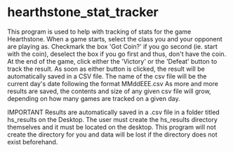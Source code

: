 # hearthstone_stat_tracker
This program is used to help with tracking of stats for the game Hearthstone.
When a game starts, select the class you and your opponent are playing as.
Checkmark the box 'Got Coin?' if you go second (ie. start with the coin), deselect the box if you go first and thus, don't have the coin.
At the end of the game, click either the 'Victory' or the 'Defeat' button to track the result.
As soon as either button is clicked, the result will be automatically saved in a CSV file. The name of the csv file will be the current day's date following the format MMddEEE.csv
As more and more results are saved, the contents and size of any given csv file will grow, depending on how many games are tracked on a given day.

IMPORTANT
Results are automatically saved in a .csv file in a folder titled hs_results on the Desktop. The user must create the hs_results directory themselves and it must be located on the desktop. This program will not create the directory for you and data will be lost if the directory does not exist beforehand.

